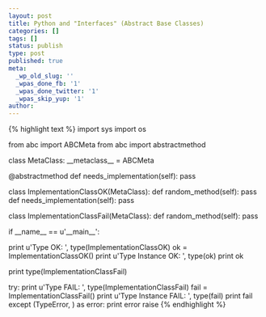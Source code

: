```yaml
---
layout: post
title: Python and "Interfaces" (Abstract Base Classes)
categories: []
tags: []
status: publish
type: post
published: true
meta:
  _wp_old_slug: ''
  _wpas_done_fb: '1'
  _wpas_done_twitter: '1'
  _wpas_skip_yup: '1'
author: 
---
```

<p>{% highlight text %}
import sys
import os</p>
<p>from abc import ABCMeta
from abc import abstractmethod</p>
<p>class MetaClass:
    __metaclass__ = ABCMeta</p>
<p>    @abstractmethod
    def needs_implementation(self):
        pass</p>
<p>class ImplementationClassOK(MetaClass):
    def random_method(self):
        pass
    def needs_implementation(self):
        pass</p>
<p>class ImplementationClassFail(MetaClass):
    def random_method(self):
        pass</p>
<p>if __name__ == u'__main__':</p>
<p>    print u'Type OK: ', type(ImplementationClassOK)
    ok = ImplementationClassOK()
    print u'Type Instance OK: ', type(ok)
    print ok</p>
<p>    print type(ImplementationClassFail)</p>
<p>    try:
        print u'Type FAIL: ', type(ImplementationClassFail)
        fail = ImplementationClassFail()
        print u'Type Instance FAIL: ', type(fail)
        print fail
    except (TypeError, ) as error:
        print error
        raise
{% endhighlight %}</p>
